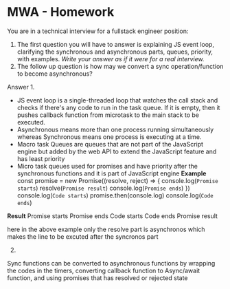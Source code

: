 # MWA - Homework
You are in a technical interview for a fullstack engineer position:
1. The first question you will have to answer is explaining JS event loop, clarifying the synchronous and asynchronous parts, queues, priority, with examples. *Write your answer as if it were for a real interview.*
2. The follow up question is how may we convert a sync operation/function to become asynchronous?

Answer
1. 
-	JS event loop is a single-threaded loop that watches the call stack and checks if there's any code to run in the task queue. If it is empty, then it pushes callback function from microtask to the main stack to be executed.
-	Asynchronous means more than one process running simultaneously whereas Synchronous means one process is executing at a time.
-	Macro task Queues are queues that are not part of the JavaScript engine but added by the web API to extend the JavaScript feature and has least priority
-	Micro task queues used for promises and have priority after the synchronous functions and it is part of JavaScript engine
**Example**
const promise = new Promise((resolve, reject) => {
console.log(`Promise starts`)
resolve(`Promise result`)
console.log(`Promise ends`)
})
console.log(`Code starts`)
promise.then(console.log)
console.log(`Code ends`)

**Result**
Promise starts
Promise ends
Code starts
Code ends
Promise result

here in the above example only the resolve part is asynchronos which makes the line to be excuted after the syncronos part


2. 
Sync functions can be converted to asynchronous functions by wrapping the codes in the timers, converting callback function to Async/await function, and using promises that has resolved or rejected state

